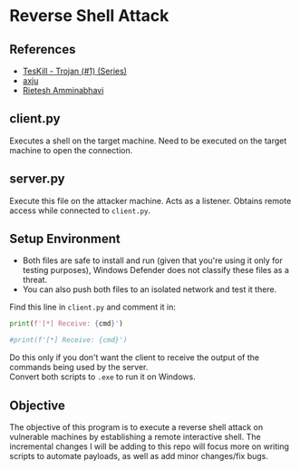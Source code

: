 # Reverse Shell Attack
## References
- [TesKill - Trojan (#1) (Series)](https://www.youtube.com/watch?v=WLHlOg-ly2U)
- [axju](https://axju.de/posts/2021/02/a-reverse-shell-with-python/)
- [Rietesh Amminabhavi](https://medium.com/@rietesh/python-reverse-shell-hack-your-neighbours-552561336ca8)

## client.py
Executes a shell on the target machine. Need to be executed on the target machine to open the connection.
## server.py
Execute this file on the attacker machine. Acts as a listener. Obtains remote access while connected to `client.py`.
## Setup Environment
- Both files are safe to install and run (given that you're using it only for testing purposes), Windows Defender does not classify these files as a threat.
- You can also push both files to an isolated network and test it there.<br />

Find this line in `client.py` and comment it in: 
```python
print(f'[*] Receive: {cmd}')
```
```python
#print(f'[*] Receive: {cmd}')
```
Do this only if you don't want the client to receive the output of the commands being used by the server.<br />
Convert both scripts to `.exe` to run it on Windows.
## Objective
The objective of this program is to execute a reverse shell attack on vulnerable machines by establishing
a remote interactive shell. The incremental changes I will be adding to this repo will focus more on
writing scripts to automate payloads, as well as add minor changes/fix bugs. 
